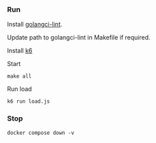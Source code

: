 ### Run

Install [golangci-lint](https://golangci-lint.run/welcome/install/).

Update path to golangci-lint in Makefile if required.

Install [k6](https://grafana.com/docs/k6/latest/set-up/install-k6/)

Start
```shell
make all
```

Run load
```shell
k6 run load.js
```

### Stop

```shell
docker compose down -v
```